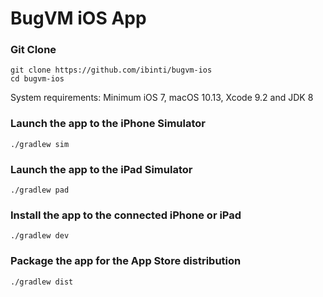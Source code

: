 # BugVM iOS App

### Git Clone

```
git clone https://github.com/ibinti/bugvm-ios
cd bugvm-ios
```

System requirements: Minimum iOS 7, macOS 10.13, Xcode 9.2 and JDK 8


### Launch the app to the iPhone Simulator

```
./gradlew sim
```

### Launch the app to the iPad Simulator

```
./gradlew pad
```

### Install the app to the connected iPhone or iPad

```
./gradlew dev
```

### Package the app for the App Store distribution

```
./gradlew dist
```